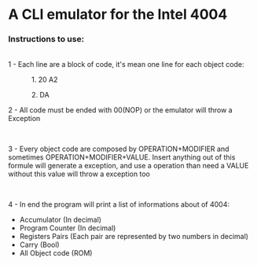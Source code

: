 #  A CLI emulator for the Intel 4004
### Instructions to use:
<br>
1 - Each line are a block of code, it's mean one line for each object code:
<ul>
    <ul>1. 20 A2</ul>
    <ul>2. DA </ul>
</ul>

2 - All code must be ended with 00(NOP) or the emulator will throw a Exception

<br>

3 - Every object code are composed by OPERATION+MODIFIER and sometimes OPERATION+MODIFIER+VALUE. Insert anything out of this formule will generate a exception, and use a operation than need a VALUE without this value will throw a exception too

<br>

4 - In end the program will print a list of informations about of 4004:
- Accumulator (In decimal)
- Program Counter (In decimal)
- Registers Pairs (Each pair are represented by two numbers in decimal)
- Carry (Bool)
- All Object code (ROM)
